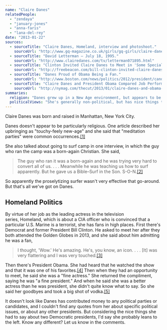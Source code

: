 ```yaml
---
name: "Claire Danes"
relatedPeople:
  - "zendaya"
  - "january-jones"
  - "anna-faris"
  - "lana-del-rey"
date: "2013-01-22"
sources:
  - sourceTitle: "Claire Danes, Homeland, interview and photoshoot."
    sourceUrl: "http://www.gq-magazine.co.uk/girls/gq-girls/claire-danes-homeland-interview-and-photoshoot"
  - sourceTitle: "David Letterman – July 18, 1995."
    sourceUrl: "http://www.clairedanes.com/tv/letterman071895.html"
  - sourceTitle: "Clinton Invited Claire Danes to Meet in 'Some Special Room.'"
    sourceUrl: "http://freebeacon.com/bill-clinton-invited-claire-danes-to-meet-him-in-some-special-room/"
  - sourceTitle: "Danes Proud of Obama Being a Fan."
    sourceUrl: "http://www.boston.com/news/politics/2012/president/candidates/obama/2012/09/23/danes-proud-obama-being-fan/1AbpKkM2jELnnJ7ithbDiJ/story.html"
  - sourceTitle: "Claire Danes and President Obama Compared Job Performances."
    sourceUrl: "http://nymag.com/thecut/2013/01/claire-danes-and-obama-compared-performances.html"
summaries:
  religion: "Danes grew up in a New Age environment, but appears to be non-religious as an adult."
  politicalViews: "She's generally non-political, but has nice things to say about Democrats."
---
```


Claire Danes was born and raised in Manhattan, New York City.

Danes doesn't appear to be particularly religious. One article described her upbringing as "touchy-feely new-age" and she said that "meditation parties" were common occurrences.<a class="source-citation" href="#http%3A%2F%2Fwww.gq-magazine.co.uk%2Fgirls%2Fgq-girls%2Fclaire-danes-homeland-interview-and-photoshoot" title="Claire Danes, Homeland, interview and photoshoot.">[1]</a>

She also talked about going to surf camp in one interview, in which the guy who ran the camp was a born-again Christian. She said,

>The guy who ran it was a born-again and he was trying very hard to convert all of us. . . . Meanwhile he was teaching us how to surf apparently. But he gave us a Bible–Surf in the Son. S-O-N.<a class="source-citation" href="#http%3A%2F%2Fwww.clairedanes.com%2Ftv%2Fletterman071895.html" title="David Letterman – July 18, 1995.">[2]</a>

So apparently the proselytizing surfer wasn't very effective that go-around. But that's all we've got on Danes.


## Homeland Politics

By virtue of her job as the leading actress in the television series, Homeland, which is about a CIA officer who is convinced that a particular U.S. Marine is a terrorist, she has fans in high places. First there's Democrat and former President Bill Clinton. He asked to meet her after they both attended the Golden Globes in 2013, and she said about him admitting he was a fan,

>I thought, 'Wow.' He's amazing. He's, you know, an icon. . . . [It] was very flattering and I was very touched.<a class="source-citation" href="#http%3A%2F%2Ffreebeacon.com%2Fbill-clinton-invited-claire-danes-to-meet-him-in-some-special-room%2F" title="Clinton Invited Claire Danes to Meet in &apos;Some Special Room.&apos;">[3]</a>

Then there's President Obama. She had heard that he watched the show and that it was one of his favorites.<a class="source-citation" href="#http%3A%2F%2Fwww.boston.com%2Fnews%2Fpolitics%2F2012%2Fpresident%2Fcandidates%2Fobama%2F2012%2F09%2F23%2Fdanes-proud-obama-being-fan%2F1AbpKkM2jELnnJ7ithbDiJ%2Fstory.html" title="Danes Proud of Obama Being a Fan.">[4]</a> Then when they had an opportunity to meet, he said she was a "fine actress." She returned the compliment, saying he was "a fine president." And when he said she was a better actress than he was president, she didn't quite know what to say. So she said her goodbyes and took a big shot of vodka.<a class="source-citation" href="#http%3A%2F%2Fnymag.com%2Fthecut%2F2013%2F01%2Fclaire-danes-and-obama-compared-performances.html" title="Claire Danes and President Obama Compared Job Performances.">[5]</a>

It doesn't look like Danes has contributed money to any political parties or candidates, and I couldn't find any quotes from her about specific political issues, or about any other presidents. But considering the nice things she had to say about two Democratic presidents, I'd say she probably leans to the left. Know any different? Let us know in the comments.